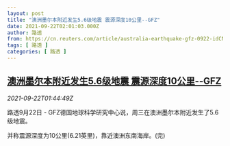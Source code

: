 ```yaml
---
layout: post
title: "澳洲墨尔本附近发生5.6级地震 震源深度10公里--GFZ"
date: 2021-09-22T02:01:03.000Z
author: 路透
from: https://cn.reuters.com/article/australia-earthquake-gfz-0922-idCNKBS2GI049
tags: [ 路透 ]
categories: [ 路透 ]
---
```

<!--1632276063000-->
[澳洲墨尔本附近发生5.6级地震 震源深度10公里--GFZ](https://cn.reuters.com/article/australia-earthquake-gfz-0922-idCNKBS2GI049)
------

<div>
<div><i>2021-09-22T01:44:49Z</i></div><p>路透9月22日 - GFZ德国地球科学研究中心说，周三在澳洲墨尔本附近发生了5.6级地震。</p><p>并称震源深度为10公里(6.21英里)，靠近澳洲东南海岸。(完)</p>
</div>
